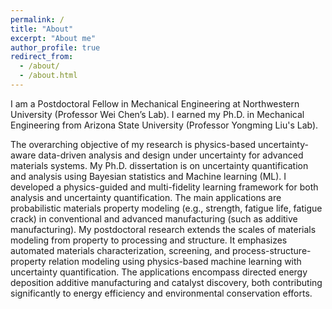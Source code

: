 ```yaml
---
permalink: /
title: "About"
excerpt: "About me"
author_profile: true
redirect_from: 
  - /about/
  - /about.html
---
```


I am a Postdoctoral Fellow in Mechanical Engineering at Northwestern University (Professor Wei Chen’s Lab). I earned my Ph.D. in Mechanical Engineering from Arizona State University (Professor Yongming Liu's Lab). 

The overarching objective of my research is physics-based uncertainty-aware data-driven analysis and design under uncertainty for advanced materials systems. My Ph.D. dissertation is on uncertainty quantification and analysis using Bayesian statistics and Machine learning (ML). I developed a physics-guided and multi-fidelity learning framework for both analysis and uncertainty quantification. The main applications are probabilistic materials property modeling (e.g., strength, fatigue life, fatigue crack) in conventional and advanced manufacturing (such as additive manufacturing). My postdoctoral research extends the scales of materials modeling from property to processing and structure. It emphasizes automated materials characterization, screening, and process-structure-property relation modeling using physics-based machine learning with uncertainty quantification. The applications encompass directed energy deposition additive manufacturing and catalyst discovery, both contributing significantly to energy efficiency and environmental conservation efforts.

